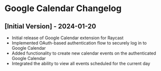 # Google Calendar Changelog

## [Initial Version] - 2024-01-20

- Initial release of Google Calendar extension for Raycast
- Implemented OAuth-based authentication flow to securely log in to Google Calendar
- Added functionality to create new calendar events on the authenticated Google Calendar
- Integrated the ability to view all events scheduled for the current day
